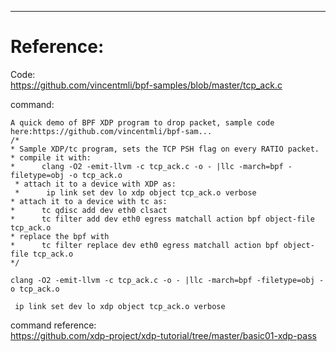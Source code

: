 


---
# Reference:    
Code:  
https://github.com/vincentmli/bpf-samples/blob/master/tcp_ack.c     

command:  
```
A quick demo of BPF XDP program to drop packet, sample code here:https://github.com/vincentmli/bpf-sam...
/*
* Sample XDP/tc program, sets the TCP PSH flag on every RATIO packet.
* compile it with:
*      clang -O2 -emit-llvm -c tcp_ack.c -o - |llc -march=bpf -filetype=obj -o tcp_ack.o
 * attach it to a device with XDP as:
 *      ip link set dev lo xdp object tcp_ack.o verbose
* attach it to a device with tc as:
*      tc qdisc add dev eth0 clsact
*      tc filter add dev eth0 egress matchall action bpf object-file tcp_ack.o
* replace the bpf with
*      tc filter replace dev eth0 egress matchall action bpf object-file tcp_ack.o
*/
```

```
clang -O2 -emit-llvm -c tcp_ack.c -o - |llc -march=bpf -filetype=obj -o tcp_ack.o
```

```
 ip link set dev lo xdp object tcp_ack.o verbose
```

command reference:       
https://github.com/xdp-project/xdp-tutorial/tree/master/basic01-xdp-pass   

